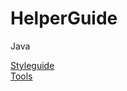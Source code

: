 # HelperGuide

Java

[Styleguide](https://github.com/ctesniere/HelperGuide/blob/master/Java.md)  
[Tools](https://github.com/ctesniere/HelperGuide/blob/master/Tools.md)
